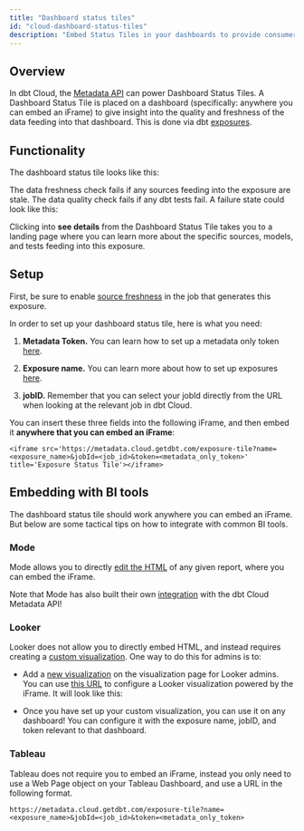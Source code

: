 ```yaml
---
title: "Dashboard status tiles"
id: "cloud-dashboard-status-tiles"
description: "Embed Status Tiles in your dashboards to provide consumers with contextual information about the quality and freshness of data."
---
```


## Overview
In dbt Cloud, the [Metadata API](dbt-cloud/dbt-cloud-api/metadata/metadata-overview) can power Dashboard Status Tiles.  A Dashboard Status Tile is placed on a dashboard (specifically: anywhere you can embed an iFrame) to give insight into the quality and freshness of the data feeding into that dashboard. This is done via dbt [exposures](building-a-dbt-project/exposures).

## Functionality
The dashboard status tile looks like this:

<Lightbox src="/img/docs/dbt-cloud/using-dbt-cloud/dashboard-status-tiles/passing-tile.jpeg"/>

The data freshness check fails if any sources feeding into the exposure are stale. The data quality check fails if any dbt tests fail. A failure state could look like this:

<Lightbox src="/img/docs/dbt-cloud/using-dbt-cloud/dashboard-status-tiles/failing-tile.jpeg"/>

Clicking into **see details** from the Dashboard Status Tile takes you to a landing page where you can learn more about the specific sources, models, and tests feeding into this exposure.

## Setup
First, be sure to enable [source freshness](dbt-cloud/using-dbt-cloud/cloud-snapshotting-source-freshness) in the job that generates this exposure.

In order to set up your dashboard status tile, here is what you need:

1. **Metadata Token.**  You can learn how to set up a metadata only token [here](dbt-cloud/dbt-cloud-api/service-tokens).

2. **Exposure name.** You can learn more about how to set up exposures [here](building-a-dbt-project/exposures).

3. **jobID.** Remember that you can select your jobId directly from the URL when looking at the relevant job in dbt Cloud.

You can insert these three fields into the following iFrame, and then embed it **anywhere that you can embed an iFrame**:

```
<iframe src='https://metadata.cloud.getdbt.com/exposure-tile?name=<exposure_name>&jobId=<job_id>&token=<metadata_only_token>' title='Exposure Status Tile'></iframe>
```

## Embedding with BI tools
The dashboard status tile should work anywhere you can embed an iFrame. But below are some tactical tips on how to integrate with common BI tools.

### Mode
Mode allows you to directly [edit the HTML](https://mode.com/help/articles/report-layout-and-presentation/#html-editor) of any given report, where you can embed the iFrame.

Note that Mode has also built their own [integration](https://mode.com/get-dbt/) with the dbt Cloud Metadata API!

### Looker
Looker does not allow you to directly embed HTML, and instead requires creating a [custom visualization](https://docs.looker.com/admin-options/platform/visualizations). One way to do this for admins is to:
- Add a [new visualization](https://fishtown.looker.com/admin/visualizations) on the visualization page for Looker admins. You can use [this URL](https://metadata.cloud.getdbt.com/static/looker-viz.js) to configure a Looker visualization powered by the iFrame.  It will look like this:

<Lightbox src="/img/docs/dbt-cloud/using-dbt-cloud/dashboard-status-tiles/looker-visualization.jpeg"/>

- Once you have set up your custom visualization, you can use it on any dashboard! You can configure it with the exposure name, jobID, and token relevant to that dashboard.

<Lightbox src="/img/docs/dbt-cloud/using-dbt-cloud/dashboard-status-tiles/custom-looker.jpeg"/>

### Tableau
Tableau does not require you to embed an iFrame, instead you only need to use a Web Page object on your Tableau Dashboard, and use a URL in the following format.

```
https://metadata.cloud.getdbt.com/exposure-tile?name=<exposure_name>&jobId=<job_id>&token=<metadata_only_token>
```

<Lightbox src="/img/docs/dbt-cloud/using-dbt-cloud/dashboard-status-tiles/tableau-object.png"/>
